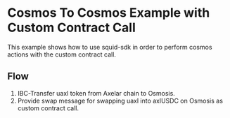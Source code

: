# Cosmos To Cosmos Example with Custom Contract Call

This example shows how to use squid-sdk in order to perform cosmos actions with the custom contract call.

## Flow
1. IBC-Transfer uaxl token from Axelar chain to Osmosis.
2. Provide swap message for swapping uaxl into axlUSDC on Osmosis as custom contract call.